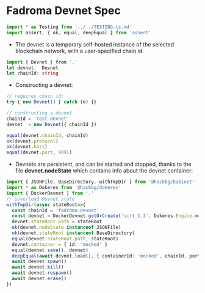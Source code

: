 # Fadroma Devnet Spec

```typescript
import * as Testing from '../../TESTING.ts.md'
import assert, { ok, equal, deepEqual } from 'assert'
```

* The devnet is a temporary self-hosted instance of the selected blockchain network,
  with a user-specified chain id.

```typescript
import { Devnet } from '.'
let devnet:  Devnet
let chainId: string
```

* Constructing a devnet:

```typescript
// requires chain id:
try { new Devnet() } catch (e) {}

// constructing a devnet
chainId = 'test-devnet'
devnet  = new Devnet({ chainId })

equal(devnet.chainId, chainId)
ok(devnet.protocol)
ok(devnet.host)
equal(devnet.port, 9091)
```

* Devnets are persistent, and can be started and stopped,
  thanks to the file **devnet.nodeState** which contains
  info about the devnet container:

```typescript
import { JSONFile, BaseDirectory, withTmpDir } from '@hackbg/kabinet'
import * as Dokeres from '@hackbg/dokeres'
import { DockerDevnet } from '.'
// save/load Devnet state
withTmpDir(async stateRoot=>{
  const chainId = 'fadroma-devnet'
  const devnet = DockerDevnet.getOrCreate('scrt_1.3', Dokeres.Engine.mock())
  devnet.stateRoot.path = stateRoot
  ok(devnet.nodeState instanceof JSONFile)
  ok(devnet.stateRoot instanceof BaseDirectory)
  equal(devnet.stateRoot.path, stateRoot)
  devnet.container = { id: 'mocked' }
  equal(devnet.save(), devnet)
  deepEqual(await devnet.load(), { containerId: 'mocked', chainId, port: devnet.port })
  await devnet.spawn()
  await devnet.kill()
  await devnet.respawn()
  await devnet.erase()
})
```
